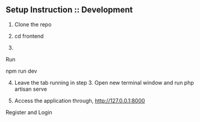 ## Setup Instruction :: Development

1. Clone the repo

2. cd frontend

3.
Run

npm run dev

4. Leave the tab running in step 3. Open new terminal window and run
php artisan serve

5. Access the application through, http://127.0.0.1:8000

Register and Login